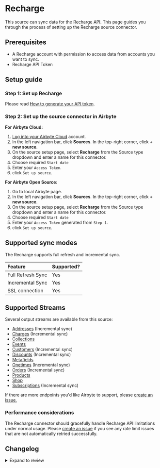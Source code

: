 # Recharge

This source can sync data for the [Recharge API](https://developer.rechargepayments.com/).
This page guides you through the process of setting up the Recharge source connector.

## Prerequisites

- A Recharge account with permission to access data from accounts you want to sync.
- Recharge API Token

## Setup guide

### Step 1: Set up Recharge

Please read [How to generate your API token](https://support.rechargepayments.com/hc/en-us/articles/360008829993-ReCharge-API).

### Step 2: Set up the source connector in Airbyte

<!-- env:cloud -->

**For Airbyte Cloud:**

1. [Log into your Airbyte Cloud](https://cloud.airbyte.com/workspaces) account.
2. In the left navigation bar, click **Sources**. In the top-right corner, click **+ new source**.
3. On the source setup page, select **Recharge** from the Source type dropdown and enter a name for this connector.
4. Choose required `Start date`
5. Enter your `Access Token`.
6. click `Set up source`.
<!-- /env:cloud -->

<!-- env:oss -->

**For Airbyte Open Source:**

1. Go to local Airbyte page.
2. In the left navigation bar, click **Sources**. In the top-right corner, click **+ new source**.
3. On the source setup page, select **Recharge** from the Source type dropdown and enter a name for this connector.
4. Choose required `Start date`
5. Enter your `Access Token` generated from `Step 1`.
6. click `Set up source`.
<!-- /env:oss -->

## Supported sync modes

The Recharge supports full refresh and incremental sync.

| Feature           | Supported? |
| :---------------- | :--------- |
| Full Refresh Sync | Yes        |
| Incremental Sync  | Yes        |
| SSL connection    | Yes        |

## Supported Streams

Several output streams are available from this source:

- [Addresses](https://developer.rechargepayments.com/v1-shopify?python#list-addresses) \(Incremental sync\)
- [Charges](https://developer.rechargepayments.com/v1-shopify?python#list-charges) \(Incremental sync\)
- [Collections](https://developer.rechargepayments.com/v1-shopify)
- [Events](https://developer.rechargepayments.com/2021-11/events/events_list)
- [Customers](https://developer.rechargepayments.com/v1-shopify?python#list-customers) \(Incremental sync\)
- [Discounts](https://developer.rechargepayments.com/v1-shopify?python#list-discounts) \(Incremental sync\)
- [Metafields](https://developer.rechargepayments.com/v1-shopify?python#list-metafields)
- [Onetimes](https://developer.rechargepayments.com/v1-shopify?python#list-onetimes) \(Incremental sync\)
- [Orders](https://developer.rechargepayments.com/v1-shopify?python#list-orders) \(Incremental sync\)
- [Products](https://developer.rechargepayments.com/v1-shopify?python#list-products)
- [Shop](https://developer.rechargepayments.com/v1-shopify?python#shop)
- [Subscriptions](https://developer.rechargepayments.com/v1-shopify?python#list-subscriptions) \(Incremental sync\)

If there are more endpoints you'd like Airbyte to support, please [create an issue.](https://github.com/airbytehq/airbyte/issues/new/choose)

### Performance considerations

The Recharge connector should gracefully handle Recharge API limitations under normal usage. Please [create an issue](https://github.com/airbytehq/airbyte/issues) if you see any rate limit issues that are not automatically retried successfully.

## Changelog

<details>
  <summary>Expand to review</summary>

| Version | Date       | Pull Request                                             | Subject                                                                                                                        |
|:--------|:-----------| :------------------------------------------------------- |:-------------------------------------------------------------------------------------------------------------------------------|
| 2.5.3 | 2024-12-28 | [50724](https://github.com/airbytehq/airbyte/pull/50724) | Update dependencies |
| 2.5.2 | 2024-12-21 | [50265](https://github.com/airbytehq/airbyte/pull/50265) | Update dependencies |
| 2.5.1 | 2024-12-14 | [49081](https://github.com/airbytehq/airbyte/pull/49081) | Starting with this version, the Docker image is now rootless. Please note that this and future versions will not be compatible with Airbyte versions earlier than 0.64 |
| 2.5.0 | 2024-11-26 | [48382](https://github.com/airbytehq/airbyte/pull/48382) | Add new stream `events` |
| 2.4.15 | 2024-11-04 | [48242](https://github.com/airbytehq/airbyte/pull/48242) | Update dependencies |
| 2.4.14 | 2024-10-29 | [47890](https://github.com/airbytehq/airbyte/pull/47890) | Update dependencies |
| 2.4.13 | 2024-10-28 | [47037](https://github.com/airbytehq/airbyte/pull/47037) | Update dependencies |
| 2.4.12 | 2024-10-12 | [46797](https://github.com/airbytehq/airbyte/pull/46797) | Update dependencies |
| 2.4.11 | 2024-10-05 | [46510](https://github.com/airbytehq/airbyte/pull/46510) | Update dependencies |
| 2.4.10 | 2024-09-28 | [46110](https://github.com/airbytehq/airbyte/pull/46110) | Update dependencies |
| 2.4.9 | 2024-09-21 | [45739](https://github.com/airbytehq/airbyte/pull/45739) | Update dependencies |
| 2.4.8 | 2024-09-14 | [45520](https://github.com/airbytehq/airbyte/pull/45520) | Update dependencies |
| 2.4.7 | 2024-09-07 | [45321](https://github.com/airbytehq/airbyte/pull/45321) | Update dependencies |
| 2.4.6 | 2024-08-31 | [44995](https://github.com/airbytehq/airbyte/pull/44995) | Update dependencies |
| 2.4.5 | 2024-08-24 | [44731](https://github.com/airbytehq/airbyte/pull/44731) | Update dependencies |
| 2.4.4 | 2024-08-17 | [44205](https://github.com/airbytehq/airbyte/pull/44205) | Update dependencies |
| 2.4.3 | 2024-08-12 | [43837](https://github.com/airbytehq/airbyte/pull/43837) | Update dependencies |
| 2.4.2 | 2024-08-10 | [43703](https://github.com/airbytehq/airbyte/pull/43703) | Update dependencies |
| 2.4.1 | 2024-08-03 | [43171](https://github.com/airbytehq/airbyte/pull/43171) | Update dependencies |
| 2.4.0 | 2024-08-02 | [*PR_NUMBER_PLACEHOLDER*](https://github.com/airbytehq/airbyte/pull/*PR_NUMBER_PLACEHOLDER*) | Migrate to CDK v4.3.0 |
| 2.3.2 | 2024-07-27 | [42723](https://github.com/airbytehq/airbyte/pull/42723) | Update dependencies |
| 2.3.1 | 2024-07-20 | [42336](https://github.com/airbytehq/airbyte/pull/42336) | Update dependencies |
| 2.3.0 | 2024-07-17 | [42076](https://github.com/airbytehq/airbyte/pull/42076) | Migrate to CDK v3.7.0 |
| 2.2.0 | 2024-07-17 | [42075](https://github.com/airbytehq/airbyte/pull/42075) | Migrate to CDK v2.4.0 |
| 2.1.0 | 2024-07-17 | [42069](https://github.com/airbytehq/airbyte/pull/42069) | Migrate to CDK v1.8.0 |
| 2.0.6 | 2024-07-13 | [41748](https://github.com/airbytehq/airbyte/pull/41748) | Update dependencies |
| 2.0.5 | 2024-07-10 | [41475](https://github.com/airbytehq/airbyte/pull/41475) | Update dependencies |
| 2.0.4 | 2024-07-09 | [41167](https://github.com/airbytehq/airbyte/pull/41167) | Update dependencies |
| 2.0.3 | 2024-07-06 | [40849](https://github.com/airbytehq/airbyte/pull/40849) | Update dependencies |
| 2.0.2 | 2024-06-25 | [40387](https://github.com/airbytehq/airbyte/pull/40387) | Update dependencies |
| 2.0.1 | 2024-06-22 | [40042](https://github.com/airbytehq/airbyte/pull/40042) | Update dependencies |
| 2.0.0 | 2024-06-14 | [39491](https://github.com/airbytehq/airbyte/pull/39491) | Update primary key for Shop stream from shop, store(object, object) to id(integer) |
| 1.2.0 | 2024-03-13 | [35450](https://github.com/airbytehq/airbyte/pull/35450) | Migrated to low-code |
| 1.1.6 | 2024-03-12 | [35982](https://github.com/airbytehq/airbyte/pull/35982) | Added additional `query param` to guarantee the records are in `asc` order |
| 1.1.5 | 2024-02-12 | [35182](https://github.com/airbytehq/airbyte/pull/35182) | Manage dependencies with Poetry. |
| 1.1.4 | 2024-02-02 | [34772](https://github.com/airbytehq/airbyte/pull/34772) | Fix airbyte-lib distribution |
| 1.1.3 | 2024-01-31 | [34707](https://github.com/airbytehq/airbyte/pull/34707) | Added the UI toggle `Use 'Orders' Deprecated API` to switch between `deprecated` and `modern` api versions for `Orders` stream |
| 1.1.2 | 2023-11-03 | [32132](https://github.com/airbytehq/airbyte/pull/32132) | Reduced `period in days` value for `Subscriptions` stream, to avoid `504 - Gateway TimeOut` error |
| 1.1.1 | 2023-09-26 | [30782](https://github.com/airbytehq/airbyte/pull/30782) | For the new style pagination, pass only limit along with cursor |
| 1.1.0 | 2023-09-26 | [30756](https://github.com/airbytehq/airbyte/pull/30756) | Fix pagination and slicing |
| 1.0.1 | 2023-08-30 | [29992](https://github.com/airbytehq/airbyte/pull/29992) | Revert for orders stream to use old API version 2021-01 |
| 1.0.0 | 2023-06-22 | [27612](https://github.com/airbytehq/airbyte/pull/27612) | Change data type of the `shopify_variant_id_not_found` field of the `Charges` stream |
| 0.2.10 | 2023-06-20 | [27503](https://github.com/airbytehq/airbyte/pull/27503) | Update API version to 2021-11 |
| 0.2.9 | 2023-04-10 | [25009](https://github.com/airbytehq/airbyte/pull/25009) | Fix owner slicing for `Metafields` stream |
| 0.2.8 | 2023-04-07 | [24990](https://github.com/airbytehq/airbyte/pull/24990) | Add slicing to connector |
| 0.2.7 | 2023-02-13 | [22901](https://github.com/airbytehq/airbyte/pull/22901) | Specified date formatting in specification |
| 0.2.6 | 2023-02-21 | [22473](https://github.com/airbytehq/airbyte/pull/22473) | Use default availability strategy |
| 0.2.5 | 2023-01-27 | [22021](https://github.com/airbytehq/airbyte/pull/22021) | Set `AvailabilityStrategy` for streams explicitly to `None` |
| 0.2.4 | 2022-10-11 | [17822](https://github.com/airbytehq/airbyte/pull/17822) | Do not parse JSON in `should_retry` |
| 0.2.3 | 2022-10-11 | [17822](https://github.com/airbytehq/airbyte/pull/17822) | Do not parse JSON in `should_retry` |
| 0.2.2 | 2022-10-05 | [17608](https://github.com/airbytehq/airbyte/pull/17608) | Skip stream if we receive 403 error |
| 0.2.2 | 2022-09-28 | [17304](https://github.com/airbytehq/airbyte/pull/17304) | Migrate to per-stream state. |
| 0.2.1 | 2022-09-23 | [17080](https://github.com/airbytehq/airbyte/pull/17080) | Fix `total_weight` value to be `int` instead of `float` |
| 0.2.0 | 2022-09-21 | [16959](https://github.com/airbytehq/airbyte/pull/16959) | Use TypeTransformer to reliably convert to schema declared data types |
| 0.1.8 | 2022-08-27 | [16045](https://github.com/airbytehq/airbyte/pull/16045) | Force total_weight to be an integer |
| 0.1.7 | 2022-07-24 | [14978](https://github.com/airbytehq/airbyte/pull/14978) | Set `additionalProperties` to True, to guarantee backward cababilities |
| 0.1.6 | 2022-07-21 | [14902](https://github.com/airbytehq/airbyte/pull/14902) | Increased test coverage, fixed broken `charges`, `orders` schemas, added state checkpoint |
| 0.1.5 | 2022-01-26 | [9808](https://github.com/airbytehq/airbyte/pull/9808) | Update connector fields title/description |
| 0.1.4 | 2021-11-05 | [7626](https://github.com/airbytehq/airbyte/pull/7626) | Improve 'backoff' for HTTP requests |
| 0.1.3 | 2021-09-17 | [6149](https://github.com/airbytehq/airbyte/pull/6149) | Update `discount` and `order` schema |
| 0.1.2 | 2021-09-17 | [6149](https://github.com/airbytehq/airbyte/pull/6149) | Change `cursor_field` for Incremental streams |

</details>
